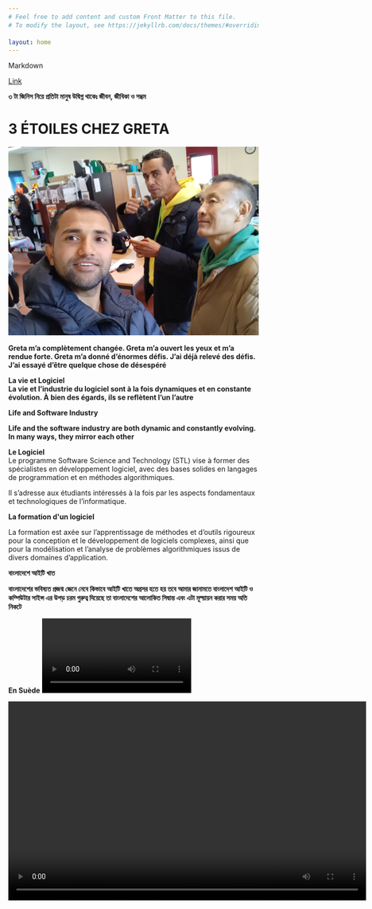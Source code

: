 ```yaml
---
# Feel free to add content and custom Front Matter to this file.
# To modify the layout, see https://jekyllrb.com/docs/themes/#overriding-theme-defaults

layout: home
---
```


Markdown

[Link](https://www.markdownguide.org/cheat-sheet/)

**৩ টা জিনিস নিয়ে প্রতিটা মানুষ উদ্বিগ্ন থাকেঃ জীবন, জীবিকা ও সম্ভ্রম**



# 3 ÉTOILES CHEZ GRETA

![Greta](./images/done.jpg)

**Greta m’a complètement changée. Greta m’a ouvert les yeux et m’a rendue forte. Greta m’a donné d’énormes défis. J’ai déjà relevé des défis. J’ai essayé d’être quelque chose de désespéré**


**La vie et Logiciel**<br>
**La vie et l’industrie du logiciel sont à la fois dynamiques et en constante évolution. À bien des égards, ils se reflètent l’un l’autre**

 **Life and Software Industry**

**Life and the software industry are both dynamic and constantly evolving. In many ways, they mirror each other**



**Le Logiciel**<br>
Le programme Software Science and Technology (STL) vise à former des spécialistes en développement logiciel, avec des bases solides en langages de programmation et en méthodes algorithmiques.

Il s’adresse aux étudiants intéressés à la fois par les aspects fondamentaux et technologiques de l’informatique.










**La formation d'un logiciel**

La formation est axée sur l’apprentissage de méthodes et d’outils rigoureux pour la conception et le développement de logiciels complexes, ainsi que pour la modélisation et l’analyse de problèmes algorithmiques issus de divers domaines d’application.




  
 **বাংলাদেশে আইটি খাত**

**বাংলাদেশের ভবিষ্যত প্রজন্ম জেনে নেবে কিভাবে আইটি খাতে অগ্রসর হতে হয় তবে আমার জানামতে বাংলাদেশ আইটি ও কম্পিউটার সাইন্স এর উপড় চরম গুরুত্ব দিয়েছে তা বাংলাদেশের আলোকিত সিদ্বান্ত এবং এটা মূল্য়ায়ন করার সময় অতি নিকটে**

**En Suède**
![](./images/MOV.mp4)

<video width="720" height="400" controls="">
        <source src="images/MOV.mp4" type="video/mp4">

        Your browser does not support the video tag.
    </video>







**OBJECTIVES OF SOFTWARE**

- Software reliability and algorithms.

- Web programming, competition and mobility.
- Software engineering and development environments.





**NUMBERED LIST (LISTE DES NUMÉROS)**
<br>
1. Un 
2. Deux 
3. Trois
4. Quatre
5. Cinq
6. Six

```python
print("Hello World")

```








# PREMIER RUBRIQUE
Tout d'abord, nous avons besoin d'alphabets et de vocabulaire pour apprendre la française.

Nous pouvons commencer à écrire des mots et des petites phrases pour parler couramment la française.
## DEUXIÈME RUBRIQUE
Ensuite, nous devrions écouter des locuteurs natifs et de l'audio français.



### TROISIÈME RUBRIQUE
 Enfin, nous devons parler en français. Au tout début, notrela conversation pourrait comporter beaucoup d'erreurs, mais nous devons vraiment commencer à parler et à continuer. 








**En 2011, dans mon pays.**<br>
![Comment on imagee](./images/fourstar.jpg)



**COMPÉTENCES REQUISES:**

**Dieu a donné de nombreuses bénédictions à l’homme, parmi lesquelles la technique de création de compétences est la meilleure, il n’y a personne de plus puissant que cela parce que la chose qui est utile est la compétence et cette compétence peut construire une meilleure carrière.**


**N’ABANDONNEZ JAMAIS**

**L’homme qui traverse la structure brisée devient un combattant, le combat doit continuer jusqu’à la fin car s’il abandonne, la lueur d’espoir est perdue et s’il continue d’essayer, l’espoir lui atteint le sommet d’or de son succès.**



**DYNAMISME** <br>
**Devenir une personne dynamique implique de cultiver activement divers aspects de vous-même pour vous adapter à différentes situations, grandir personnellement et professionnellement et vous engager plus efficacement dans le monde qui vous entoure. Voici quelques mesures que vous pouvez prendre pour devenir plus dynamique :**

**1. Apprentissage continu :** 

**2. Accueillez le changement :** 

**3. Fixez-vous des objectifs :**

**4. Sortez de votre zone de confort :**

**5. Développer des compétences interpersonnelles :** 

**6. Restez curieux :**

**7. Adaptabilité :** 

**8. Maintenir l’équilibre :**


**9. Sollicitez des commentaires :** 


**10. Passez à l’action :**



**PRATIQUE DE LA GRAMMAIRE**
        

**Révisez et pratiquez les conjugaisons des verbes, en particulier au présent, au passé et au futur.
Apprenez et utilisez des expressions françaises courantes et des expressions idiomatiques.**

**Travaillez sur la structure des phrases, y compris l'ordre des mots et l'accord des adjectifs avec les noms.**

**SCIENCE ET TECHNOLOGIE** <br>
**Les physiciens franchissent une étape majeure vers la création d’une horloge nucléaire**

[https://www.sciencenews.org/](https://www.sciencenews.org/)

![alt text](image.Screenshot_20240412_172206_... U)


**Sciences appliquées** <br>
**Applied Sciences est une revue internationale, évaluée par des pairs et en libre accès sur tous les aspects des sciences naturelles appliquées, publiée bimensuellement en ligne par MDPI.**

**Définition du Logiciel.**

**Certainement! « Logiciel » fait référence à un ensemble d’instructions, de données ou de programmes qui permettent à un ordinateur d’effectuer des tâches ou des fonctions spécifiques. Il englobe un large éventail d’applications, des systèmes d’exploitation et des outils de productivité aux jeux et aux applications mobiles**


**CLOUD COMPUTING**

[https://en.wikipedia.org/wiki/Cloud_computing](https://en.wikipedia.org/wiki/Cloud_computing)


**Cloud computing is the on-demand availability of computer system resources, especially data storage (cloud storage) and computing power, without direct active management by the user. Large clouds often have functions distributed over multiple locations, each of which is a data center. Cloud computing relies on sharing of resources to achieve coherence and typically uses a pay-as-you-go model, which can help in reducing capital expenses but may also lead to unexpected operating expenses for users**

1. Computer System Resources 
2. Cloud Storage
3. Computing Power
4. Data Center
5. Operating Expenses
6. Capital Expenses


**How to Build Your Brain** 
<br>
**Certainly! Building and maintaining a healthy brain involves a combination of lifestyle choices and mental exercises. Here are some effective strategies to boost your brainpower:**

1. Meditation: Regular meditation can slow brain aging and enhance information processing.
Visualization: Practice forming vivid mental images to organize information and make better decisions1.
2. Playing Games:
Card games and board games are not only fun but also beneficial for brain health. They’re linked to a decreased risk of cognitive impairment in older adults.
Memory card games challenge short-term memory and pattern recognition.
Completing jigsaw puzzles activates various cognitive functions, including perception, mental rotation, working memory, and reasoning.
3. Crossword Puzzles: Engaging in crossword puzzles may delay memory decline in people with preclinical dementia.
4. Learning New Skills: Continuously learning new skills keeps your brain active and adaptable.
Increasing Vocabulary: Expanding your vocabulary stimulates cognitive function.
5. Learning a Language: Learning a new language enhances brain connectivity and cognitive abilities.
6. Listening to Music: Music can positively impact mood and cognition.
7. Playing Musical Instruments: Playing an instrument engages multiple brain areas.
8. Engaging Hobbies: Pursue hobbies that challenge your mind, such as painting, writing, or playing an instrument.
9. Regular Exercise: Physical activity improves blood flow to the brain and supports overall brain health.
10. Tai Chi: This mind-body practice combines movement, meditation, and deep breathing, benefiting both body and brain.
11. Quality Sleep: Ensure you get enough rest, as sleep is crucial for brain function and memory consolidation.<br>

**Remember, a holistic approach that includes a balanced diet, exercise, and mental stimulation contributes to a healthier brain**




> PARFOIS, NOTRE VISION PEUT ÊTRE ÉNORME, MAIS NOTRE APPROCHE PEUT ÊTRE PLUS INTELLIGENTE QUE NOUS NE LE PENSONS, CAR EN FIN DE COMPTE, DE BELLES IDÉES APPORTENT UN SUCCÈS GIGANTESQUE




**TELEGRAM SE PROPAGE COMME UN FEU DE FORÊT**
<br>
Durov, dont la fortune est estimée par Forbes à 15,5 milliards de dollars, a déclaré que certains gouvernements avaient cherché à faire pression sur lui, mais que l’application, qui compte désormais 900 millions d’utilisateurs actifs, devrait rester une « plate-forme neutre » et non un « acteur de la géopolitique » <br>

- Telegram doit être libre, ne prenez pas parti - Durov
- Telegram aime Dubaï car c’est neutre
- Durov dit qu’Apple et Google menacent la liberté





**LE BONHEUR**<br>
**Les gens recherchent le bonheur, mais à mon avis, le bonheur de l’esprit est le vrai bonheur parce que la douleur de l’esprit est la dépression et les gens ne peuvent jamais être heureux avec la dépression, même cette dépression fait souffrir les gens de malades mentaux permanents en même temps, ce qui est très pénible**<br>
**La méditation est la grande solution de la dépression**


**প্রযুক্তি**<br>

[https://mzamin.com/news.php?news=106027](https://mzamin.com/news.php?news=106027)
<br>

> আমার মতে প্রযুক্তি আর মানবিকতা একত্রে একসাথে চলা উচিত তা না হলে মানব সভ্যতা অনেক বিপর্যয়ের মধ্য দিয়ে যাবে বলেই আমার অভিমত আর সমগ্র পৃথিবীতে এটাই দেখা যাচ্ছে

<br>
প্রযুক্তি হল  কৌশল, দক্ষতা, পদ্ধতি ও প্রক্রিয়া-সমষ্টি, যা পণ্য ও সেবা উৎপাদনে বা উদ্দেশ্য সাধনে ব্যবহৃত হয়; যেমন: বৈজ্ঞানিক অনুসন্ধান। প্রযুক্তি হতে পারে কৌশল ও প্রক্রিয়ার জ্ঞান বা এটি অন্তর্ভুক্ত হতে পারে শুধুমাত্র যন্ত্রের ধারণা যে, এটি কীভাবে পরিচালিত হয় এগুলো সম্পর্কে বিশদ জ্ঞান ব্যতীত। কৌশল, ( অর্থাৎ মেশিন বা যন্ত্র) যা প্রযুক্তির ইনপুট ব্যবহার নিয়ে ১টি আউটপুট ফলে পরিণত করে তাকে প্রযুক্তি কৌশল বা প্রযুক্তিগত কৌশল বলে।<br>


**প্রযুক্তির ক্ষেত্র**<br>
তথ্য প্রযুক্তি: তথ্য প্রযুক্তি  (আইটি) হলো আজকের কম্পিউটারাইজড ও  ওয়্যারলেস  দুনিয়ার কেন্দ্র যার মধ্যে আমরা বসবাস করি।এটির যেমন একটি ইন্ডাস্ট্রি  হিসেবে ইলেকট্রনিক্স  তত্ত্বের  সমন্বয়ে কম্পিউটার হার্ডওয়্যার ও সফটওয়্যার তৈরি করছে  তেমনি একটি প্রযুক্তি হিসেবে বর্তমানে অন্য প্রযুক্তির ক্ষেত্রগুলোকে   সচল  করছে। আইটি যেকোনো ধরনের তথ্য তৈরি,  জমা ও আদান প্রদানে ব্যবহৃত হয় যেমন - বিজনেস ডাটা, ভয়েস কমিউনিকেশন, ফটোগ্রাফি ও গ্রাফিক্স ইত্যাদি।

**প্রযুক্তির জীবন চক্রের চারটি পর্যায় রয়েছে:**<br>

- গবেষণা ও উন্নয়ন (আরএন্ডডি) - এই পর্যায়ে প্রযুক্তিগত উদ্ভাবনের জন্য বিনিয়োগের ঝুঁকি নেওয়া হয় ।সংস্থা ও গবেষণা প্রতিষ্ঠান গুলো গবেষণা ও উন্নয়নে কৌশলগত দিক নির্দেশনার মাধ্যমে ধীরে ধীরে  একটি প্রযুক্তির  পরীক্ষামূলক সংস্করণে  পৌঁছায়।<br>
- সমুত্থান ও বাণিজ্যিকীকরণ - এই পর্বে পণ্য আবিষ্কার থেকে সম্পূর্ণরূপে ব্যয় পুনরুদ্ধার করা সময়সীমার অন্তর্ভুক্ত।এই পর্যায়ে  আবিষ্কারের দ্রুত বৃদ্ধি ও বণ্টন দেখা যায় এবং নতুন ও অধিক কার্যকরী পণ্যের প্রতিযোগিতামূলক সুবিধার  দ্বার উন্মোচিত হয়।<br>
- ব্যাপন ও পরিপক্কতা - যেহেতু জনসাধারণ নতুন উদ্ভাবন গ্রহণ করে  তাই প্রতিযোগিরা বাজারে প্রবেশ করে এবং জোগান চাহিদাকে অতিক্রম করতে শুরু করে। এই পর্যায়ে, ধারণাটি স্বাভাবিক হওয়ার সাথে সাথে বিনিময় ধীর হতে শুরু করে।<br>
- পতন ও প্রতিকল্পন - চূড়ান্ত পর্যায়ে  যখন পণ্য সুবিধা ও  সম্ভাব্য মূল্য  নিয়ন্ত্রিত হয় তখন উৎপাদন ও বিক্রয়  কমতে থাকে। এই হ্রাস একসময় পতনে পৌঁছে যায়। তখন সংস্থাগুলো নতুন  উদ্ভাবনের দিকে অগ্রসর হয়।<br>




























